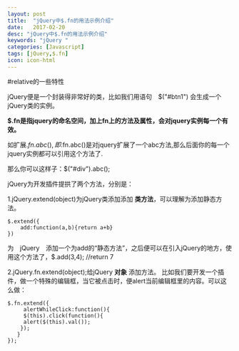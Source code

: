 ```yaml
---
layout: post
title:  "jQuery中$.fn的用法示例介绍"
date:   2017-02-20
desc: "jQuery中$.fn的用法示例介绍"
keywords: "jQuery "
categories: [Javascript]
tags: [jQuery,$.fn]
icon: icon-html
---
```


#relative的一些特性

jQuery便是一个封装得非常好的类，比如我们用语句　$("#btn1") 会生成一个 jQuery类的实例。

 **$.fn是指jquery的命名空间，加上fn上的方法及属性，会对jquery实例每一个有效。**

如扩展$.fn.abc(),即$.fn.abc()是对jquery扩展了一个abc方法,那么后面你的每一个jquery实例都可以引用这个方法了. 

那么你可以这样子：$("#div").abc(); 


jQuery为开发插件提拱了两个方法，分别是： 

1.jQuery.extend(object)为jQuery类添加添加 **类方法**，可以理解为添加静态方法。 

    $.extend({
        add:function(a,b){return a+b}
    })

为　jQuery　添加一个为add的“静态方法”，之后便可以在引入jQuery的地方，使用这个方法了，$.add(3,4); //return 7 
     
2.jQuery.fn.extend(object);给jQuery **对象** 添加方法。 比如我们要开发一个插件，做一个特殊的编辑框，当它被点击时，便alert当前编辑框里的内容。可以这么做： 
    
    $.fn.extend({ 
         alertWhileClick:function(){ 
         $(this).click(function(){ 
         alert($(this).val()); 
        }); 
       } 
    }); 



